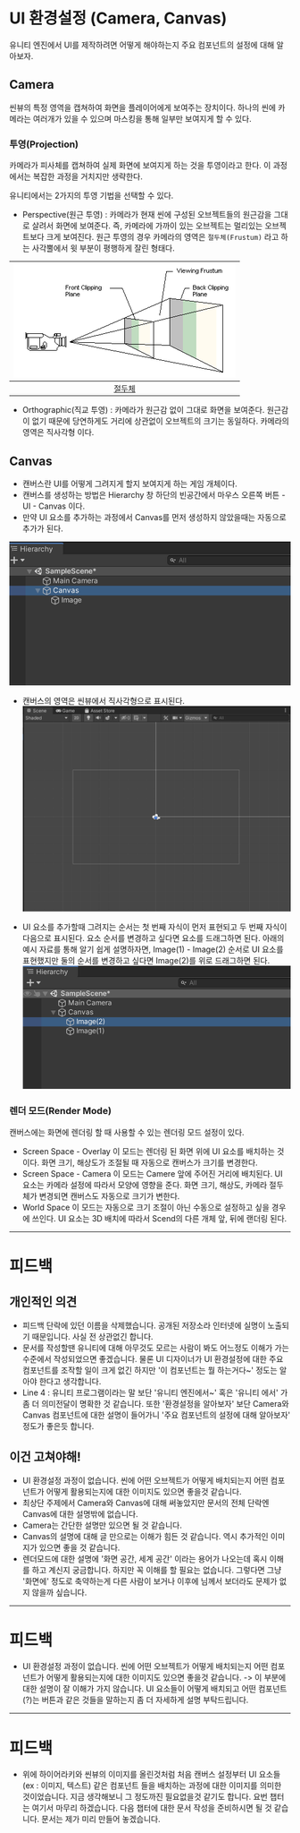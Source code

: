 
# UI 환경설정 (Camera, Canvas) 

유니티 엔진에서 UI를 제작하려면 어떻게 해야하는지 주요 컴포넌트의 설정에 대해 알아보자.

## Camera

씬뷰의 특정 영역을 캡쳐하여 화면을 플레이어에게 보여주는 장치이다. 하나의 씬에 카메라는 여러개가 있을 수 있으며 마스킹을 통해 일부만 보여지게 할 수 있다.

### 투영(Projection)

카메라가 피사체를 캡쳐하여 실제 화면에 보여지게 하는 것을 투영이라고 한다. 이 과정에서는 복잡한 과정을 거치지만 생략한다. 

유니티에서는 2가지의 투영 기법을 선택할 수 있다.

* Perspective(원근 투영) : 카메라가 현재 씬에 구성된 오브젝트들의 원근감을 그대로 살려서 화면에 보여준다. 즉, 카메라에 가까이 있는 오브젝트는 멀리있는 오브젝트보다 크게 보여진다. 원근 투영의 경우 카메라의 영역은 `절두체(Frustum)` 라고 하는 사각뿔에서 윗 부분이 평행하게 잘린 형태다.

| ![](./Images/Camera_1.PNG) |
|:--:|
| [절두체](http://telnet.or.kr/directx/graphics/programmingguide/fixedfunction/viewportsclipping/viewingfrustum.htm) |

* Orthographic(직교 투영) : 카메라가 원근감 없이 그대로 화면을 보여준다. 원근감이 없기 때문에 당연하게도 거리에 상관없이 오브젝트의 크기는 동일하다. 카메라의 영역은 직사각형 이다.

## Canvas

* 캔버스란 UI를 어떻게 그려지게 할지 보여지게 하는 게임 개체이다.
* 캔버스를 생성하는 방법은 Hierarchy 창 하단의 빈공간에서 마우스 오른쪽 버튼 - UI - Canvas 이다.
* 만약 UI 요소를 추가하는 과정에서 Canvas를 먼저 생성하지 않았을때는 자동으로 추가가 된다.

![](./Images/UnityCanvas_3.jpg)
* 캔버스의 영역은 씬뷰에서 직사각형으로 표시된다.
![](./Images/UnityCanvas_1.jpg)

* UI 요소를 추가할때 그려지는 순서는 첫 번째 자식이 먼저 표현되고 두 번째 자식이 다음으로 표시된다. 요소 순서를 변경하고 싶다면 요소를 드래그하면 된다. 아래의 예시 자료를 통해 알기 쉽게 설명하자면, Image(1) - Image(2) 순서로 UI 요소를 표현했지만 둘의 순서를 변경하고 싶다면 Image(2)를 위로 드래그하면 된다.
![](./Images/UnityCanvas_2.jpg)

### 렌더 모드(Render Mode)

캔버스에는 화면에 렌더링 할 때 사용할 수 있는 렌더링 모드 설정이 있다.

* Screen Space - Overlay 이 모드는 렌더링 된 화면 위에 UI 요소를 배치하는 것이다. 화면 크기, 해상도가 조절될 때 자동으로 캔버스가 크기를 변경한다.
* Screen Space - Camera 이 모드는 Camere 앞에 주어진 거리에 배치된다. UI 요소는 카메라 설정에 따라서 모양에 영향을 준다. 화면 크기, 해상도, 카메라 절두체가 변경되면 캔버스도 자동으로 크기가 변한다.
* World Space 이 모드는 자동으로 크기 조절이 아닌 수동으로 설정하고 싶을 경우에 쓰인다. UI 요소는 3D 배치에 따라서 Scend의 다른 개체 앞, 뒤에 랜더링 된다. 

-----------

# 피드백

## 개인적인 의견

* 피드백 단락에 있던 이름을 삭제했습니다. 공개된 저장소라 인터넷에 실명이 노출되기 때문입니다. 사실 전 상관없긴 합니다.
* 문서를 작성할땐 유니티에 대해 아무것도 모르는 사람이 봐도 어느정도 이해가 가는 수준에서 작성되었으면 좋겠습니다. 물론 UI 디자이너가 UI 환경설정에 대한 주요 컴포넌트를 조작할 일이 크게 없긴 하지만 '이 컴포넌트는 뭘 하는거다~' 정도는 알아야 한다고 생각합니다.
* Line 4 : 유니티 프로그램이라는 말 보단 '유니티 엔진에서~' 혹은 '유니티 에서' 가 좀 더 의미전달이 명확한 것 같습니다. 또한 '환경설정을 알아보자' 보단 Camera와 Canvas 컴포넌트에 대한 설명이 들어가니 '주요 컴포넌트의 설정에 대해 알아보자' 정도가 좋은듯 합니다.

## 이건 고쳐야해!

* UI 환경설정 과정이 없습니다. 씬에 어떤 오브젝트가 어떻게 배치되는지 어떤 컴포넌트가 어떻게 활용되는지에 대한 이미지도 있으면 좋을것 같습니다.
* 최상단 주제에서 Camera와 Canvas에 대해 써놓았지만 문서의 전체 단락엔 Canvas에 대한 설명밖에 없습니다.
* Camera는 간단한 설명만 있으면 될 것 같습니다.
* Canvas의 설명에 대해 글 만으로는 이해가 힘든 것 같습니다. 역시 추가적인 이미지가 있으면 좋을 것 같습니다.
* 렌더모드에 대한 설명에 '화면 공간, 세계 공간' 이라는 용어가 나오는데 혹시 이해를 하고 계신지 궁금합니다. 하지만 꼭 이해를 할 필요는 없습니다. 그렇다면 그냥 '화면에' 정도로 축약하는게 다른 사람이 보거나 이후에 님께서 보더라도 문제가 없지 않을까 싶습니다.

----------

# 피드백

* UI 환경설정 과정이 없습니다. 씬에 어떤 오브젝트가 어떻게 배치되는지 어떤 컴포넌트가 어떻게 활용되는지에 대한 이미지도 있으면 좋을것 같습니다. -> 이 부분에 대한 설명이 잘 이해가 가지 않습니다. UI 요소들이 어떻게 배치되고 어떤 컴포넌트(?)는 버튼과 같은 것들을 말하는지 좀 더 자세하게 설명 부탁드립니다.

--------

# 피드백

* 위에 하이어라키와 씬뷰의 이미지를 올린것처럼 처음 캔버스 설정부터 UI 요소들 (ex : 이미지, 텍스트) 같은 컴포넌트 들을 배치하는 과정에 대한 이미지를 의미한 것이었습니다. 지금 생각해보니 그 정도까진 필요없을것 같기도 합니다. 요번 챕터는 여기서 마무리 하겠습니다. 다음 챕터에 대한 문서 작성을 준비하시면 될 것 같습니다. 문서는 제가 미리 만들어 놓겠습니다.

